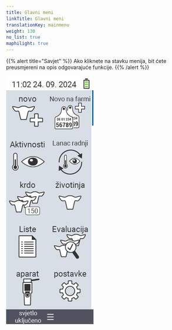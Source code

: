```yaml
---
title: Glavni meni
linkTitle: Glavni meni
translationKey: mainmenu
weight: 130
no_list: true
maphilight: true
---
```

{{% alert title="Savjet" %}}
Ako kliknete na stavku menija, bit ćete preusmjereni na opis odgovarajuće funkcije.
{{% /alert %}}

<img src="mainmenu.png" alt="VitalControl Glavni meni" title="Glavni meni" usemap="#workmap" class="maphilight" />

<map name="workmap">
  <area shape="rect" coords="3,40,116,160" alt="Novi" title="Kreiraj nove životinje&#10;Klik mišem: otvori dokumentaciju" href="/bs/docs/new/">
  <area shape="rect" coords="3,160,116,280" alt="Akcije" title="Akcije na životinjama&#10;Klik mišem: otvori dokumentaciju" href="/bs/docs/actions/">
  <area shape="rect" coords="3,280,116,400" alt="Stado" title="Meni stada&#10;Klik mišem: otvori dokumentaciju" href="/bs/docs/herd/">
  <area shape="rect" coords="3,400,116,520" alt="Liste" title="Liste životinja&#10;Klik mišem: otvori dokumentaciju" href="/bs/docs/lists/">
  <area shape="rect" coords="3,520,116,634" alt="Uređaj" title="Uređaj&#10;Klik mišem: otvori dokumentaciju" href="/bs/docs/device/">

  <area shape="rect" coords="116,40,230,160" alt="Novi na farmi" title="Pristup životinjama&#10;Klik mišem: otvori dokumentaciju" href="/bs/docs/new-on-farm/">
  <area shape="rect" coords="116,160,230,280" alt="Lanac akcija" title="Lanac akcija&#10;Klik mišem: otvori dokumentaciju" href="/bs/docs/chain-of-actions/">
  <area shape="rect" coords="116,280,230,400" alt="Životinja" title="Životinja&#10;Klik mišem: otvori dokumentaciju" href="/bs/docs/animal/">
  <area shape="rect" coords="116,400,230,520" alt="Procjena" title="Procjena&#10;Klik mišem: otvori dokumentaciju" href="/bs/docs/evaluation/">
  <area shape="rect" coords="116,520,230,634" alt="Postavke" title="Postavke&#10;Klik mišem: otvori dokumentaciju" href="/bs/docs/settings/">
</map>
